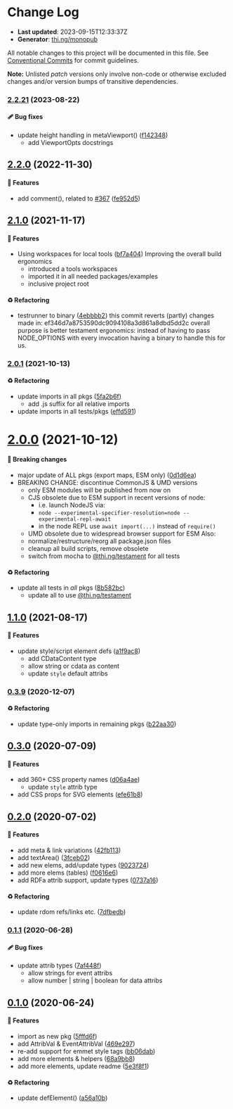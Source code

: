 # Change Log

- **Last updated**: 2023-09-15T12:33:37Z
- **Generator**: [thi.ng/monopub](https://thi.ng/monopub)

All notable changes to this project will be documented in this file.
See [Conventional Commits](https://conventionalcommits.org/) for commit guidelines.

**Note:** Unlisted _patch_ versions only involve non-code or otherwise excluded changes
and/or version bumps of transitive dependencies.

### [2.2.21](https://github.com/thi-ng/umbrella/tree/@thi.ng/hiccup-html@2.2.21) (2023-08-22)

#### 🩹 Bug fixes

- update height handling in metaViewport() ([f142348](https://github.com/thi-ng/umbrella/commit/f142348))
  - add ViewportOpts docstrings

## [2.2.0](https://github.com/thi-ng/umbrella/tree/@thi.ng/hiccup-html@2.2.0) (2022-11-30)

#### 🚀 Features

- add comment(), related to [#367](https://github.com/thi-ng/umbrella/issues/367) ([fe952d5](https://github.com/thi-ng/umbrella/commit/fe952d5))

## [2.1.0](https://github.com/thi-ng/umbrella/tree/@thi.ng/hiccup-html@2.1.0) (2021-11-17)

#### 🚀 Features

- Using workspaces for local tools ([bf7a404](https://github.com/thi-ng/umbrella/commit/bf7a404))
  Improving the overall build ergonomics
  - introduced a tools workspaces
  - imported it in all needed packages/examples
  - inclusive project root

#### ♻️ Refactoring

- testrunner to binary ([4ebbbb2](https://github.com/thi-ng/umbrella/commit/4ebbbb2))
  this commit reverts (partly) changes made in:
  ef346d7a8753590dc9094108a3d861a8dbd5dd2c
  overall purpose is better testament ergonomics:
  instead of having to pass NODE_OPTIONS with every invocation
  having a binary to handle this for us.

### [2.0.1](https://github.com/thi-ng/umbrella/tree/@thi.ng/hiccup-html@2.0.1) (2021-10-13)

#### ♻️ Refactoring

- update imports in all pkgs ([5fa2b6f](https://github.com/thi-ng/umbrella/commit/5fa2b6f))
  - add .js suffix for all relative imports
- update imports in all tests/pkgs ([effd591](https://github.com/thi-ng/umbrella/commit/effd591))

# [2.0.0](https://github.com/thi-ng/umbrella/tree/@thi.ng/hiccup-html@2.0.0) (2021-10-12)

#### 🛑 Breaking changes

- major update of ALL pkgs (export maps, ESM only) ([0d1d6ea](https://github.com/thi-ng/umbrella/commit/0d1d6ea))
- BREAKING CHANGE: discontinue CommonJS & UMD versions
  - only ESM modules will be published from now on
  - CJS obsolete due to ESM support in recent versions of node:
    - i.e. launch NodeJS via:
    - `node --experimental-specifier-resolution=node --experimental-repl-await`
    - in the node REPL use `await import(...)` instead of `require()`
  - UMD obsolete due to widespread browser support for ESM
  Also:
  - normalize/restructure/reorg all package.json files
  - cleanup all build scripts, remove obsolete
  - switch from mocha to [@thi.ng/testament](https://github.com/thi-ng/umbrella/tree/main/packages/testament) for all tests

#### ♻️ Refactoring

- update all tests in _all_ pkgs ([8b582bc](https://github.com/thi-ng/umbrella/commit/8b582bc))
  - update all to use [@thi.ng/testament](https://github.com/thi-ng/umbrella/tree/main/packages/testament)

## [1.1.0](https://github.com/thi-ng/umbrella/tree/@thi.ng/hiccup-html@1.1.0) (2021-08-17)

#### 🚀 Features

- update style/script element defs ([a1f9ac8](https://github.com/thi-ng/umbrella/commit/a1f9ac8))
  - add CDataContent type
  - allow string or cdata as content
  - update `style` default attribs

### [0.3.9](https://github.com/thi-ng/umbrella/tree/@thi.ng/hiccup-html@0.3.9) (2020-12-07)

#### ♻️ Refactoring

- update type-only imports in remaining pkgs ([b22aa30](https://github.com/thi-ng/umbrella/commit/b22aa30))

## [0.3.0](https://github.com/thi-ng/umbrella/tree/@thi.ng/hiccup-html@0.3.0) (2020-07-09)

#### 🚀 Features

- add 360+ CSS property names ([d06a4ae](https://github.com/thi-ng/umbrella/commit/d06a4ae))
  - update `style` attrib type
- add CSS props for SVG elements ([efe61b8](https://github.com/thi-ng/umbrella/commit/efe61b8))

## [0.2.0](https://github.com/thi-ng/umbrella/tree/@thi.ng/hiccup-html@0.2.0) (2020-07-02)

#### 🚀 Features

- add meta & link variations ([42fb113](https://github.com/thi-ng/umbrella/commit/42fb113))
- add textArea() ([3fceb02](https://github.com/thi-ng/umbrella/commit/3fceb02))
- add new elems, add/update types ([9023724](https://github.com/thi-ng/umbrella/commit/9023724))
- add more elems (tables) ([f0616e6](https://github.com/thi-ng/umbrella/commit/f0616e6))
- add RDFa attrib support, update types ([0737a16](https://github.com/thi-ng/umbrella/commit/0737a16))

#### ♻️ Refactoring

- update rdom refs/links etc. ([7dfbedb](https://github.com/thi-ng/umbrella/commit/7dfbedb))

### [0.1.1](https://github.com/thi-ng/umbrella/tree/@thi.ng/hiccup-html@0.1.1) (2020-06-28)

#### 🩹 Bug fixes

- update attrib types ([7af448f](https://github.com/thi-ng/umbrella/commit/7af448f))
  - allow strings for event attribs
  - allow number | string | boolean for data attribs

## [0.1.0](https://github.com/thi-ng/umbrella/tree/@thi.ng/hiccup-html@0.1.0) (2020-06-24)

#### 🚀 Features

- import as new pkg ([5fffd6f](https://github.com/thi-ng/umbrella/commit/5fffd6f))
- add AttribVal & EventAttribVal ([469e297](https://github.com/thi-ng/umbrella/commit/469e297))
- re-add support for emmet style tags ([bb06dab](https://github.com/thi-ng/umbrella/commit/bb06dab))
- add more elements & helpers ([68a9bb8](https://github.com/thi-ng/umbrella/commit/68a9bb8))
- add more elements, update readme ([5e3f8f1](https://github.com/thi-ng/umbrella/commit/5e3f8f1))

#### ♻️ Refactoring

- update defElement() ([a56a10b](https://github.com/thi-ng/umbrella/commit/a56a10b))
